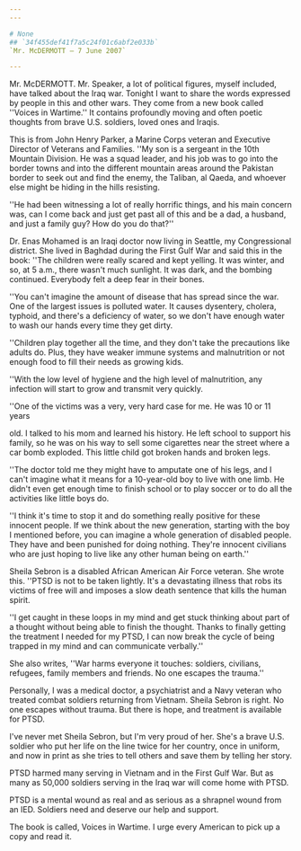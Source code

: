 ```yaml
---
---

# None
## `34f455def41f7a5c24f01c6abf2e033b`
`Mr. McDERMOTT — 7 June 2007`

---
```



Mr. McDERMOTT. Mr. Speaker, a lot of political figures, myself 
included, have talked about the Iraq war. Tonight I want to share the 
words expressed by people in this and other wars. They come from a new 
book called ''Voices in Wartime.'' It contains profoundly moving and 
often poetic thoughts from brave U.S. soldiers, loved ones and Iraqis.

This is from John Henry Parker, a Marine Corps veteran and Executive 
Director of Veterans and Families. ''My son is a sergeant in the 10th 
Mountain Division. He was a squad leader, and his job was to go into 
the border towns and into the different mountain areas around the 
Pakistan border to seek out and find the enemy, the Taliban, al Qaeda, 
and whoever else might be hiding in the hills resisting.

''He had been witnessing a lot of really horrific things, and his 
main concern was, can I come back and just get past all of this and be 
a dad, a husband, and just a family guy? How do you do that?''

Dr. Enas Mohamed is an Iraqi doctor now living in Seattle, my 
Congressional district. She lived in Baghdad during the First Gulf War 
and said this in the book: ''The children were really scared and kept 
yelling. It was winter, and so, at 5 a.m., there wasn't much sunlight. 
It was dark, and the bombing continued. Everybody felt a deep fear in 
their bones.

''You can't imagine the amount of disease that has spread since the 
war. One of the largest issues is polluted water. It causes dysentery, 
cholera, typhoid, and there's a deficiency of water, so we don't have 
enough water to wash our hands every time they get dirty.

''Children play together all the time, and they don't take the 
precautions like adults do. Plus, they have weaker immune systems and 
malnutrition or not enough food to fill their needs as growing kids.

''With the low level of hygiene and the high level of malnutrition, 
any infection will start to grow and transmit very quickly.

''One of the victims was a very, very hard case for me. He was 10 or 
11 years


old. I talked to his mom and learned his history. He left school to 
support his family, so he was on his way to sell some cigarettes near 
the street where a car bomb exploded. This little child got broken 
hands and broken legs.

''The doctor told me they might have to amputate one of his legs, and 
I can't imagine what it means for a 10-year-old boy to live with one 
limb. He didn't even get enough time to finish school or to play soccer 
or to do all the activities like little boys do.

''I think it's time to stop it and do something really positive for 
these innocent people. If we think about the new generation, starting 
with the boy I mentioned before, you can imagine a whole generation of 
disabled people. They have and been punished for doing nothing. They're 
innocent civilians who are just hoping to live like any other human 
being on earth.''

Sheila Sebron is a disabled African American Air Force veteran. She 
wrote this. ''PTSD is not to be taken lightly. It's a devastating 
illness that robs its victims of free will and imposes a slow death 
sentence that kills the human spirit.

''I get caught in these loops in my mind and get stuck thinking about 
part of a thought without being able to finish the thought. Thanks to 
finally getting the treatment I needed for my PTSD, I can now break the 
cycle of being trapped in my mind and can communicate verbally.''

She also writes, ''War harms everyone it touches: soldiers, 
civilians, refugees, family members and friends. No one escapes the 
trauma.''

Personally, I was a medical doctor, a psychiatrist and a Navy veteran 
who treated combat soldiers returning from Vietnam. Sheila Sebron is 
right. No one escapes without trauma. But there is hope, and treatment 
is available for PTSD.

I've never met Sheila Sebron, but I'm very proud of her. She's a 
brave U.S. soldier who put her life on the line twice for her country, 
once in uniform, and now in print as she tries to tell others and save 
them by telling her story.

PTSD harmed many serving in Vietnam and in the First Gulf War. But as 
many as 50,000 soldiers serving in the Iraq war will come home with 
PTSD.

PTSD is a mental wound as real and as serious as a shrapnel wound 
from an IED. Soldiers need and deserve our help and support.

The book is called, Voices in Wartime. I urge every American to pick 
up a copy and read it.
